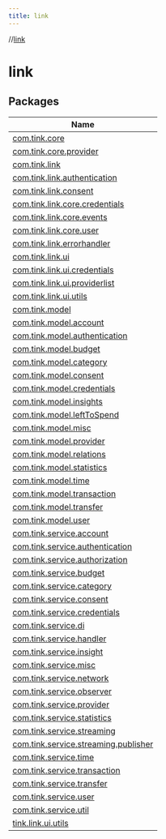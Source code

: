 ```yaml
---
title: link
---
```

//[link](index.html)



# link



## Packages


| Name |
|---|
| [com.tink.core](link/com.tink.core/index.html) |
| [com.tink.core.provider](link/com.tink.core.provider/index.html) |
| [com.tink.link](link/com.tink.link/index.html) |
| [com.tink.link.authentication](link/com.tink.link.authentication/index.html) |
| [com.tink.link.consent](link/com.tink.link.consent/index.html) |
| [com.tink.link.core.credentials](link/com.tink.link.core.credentials/index.html) |
| [com.tink.link.core.events](link/com.tink.link.core.events/index.html) |
| [com.tink.link.core.user](link/com.tink.link.core.user/index.html) |
| [com.tink.link.errorhandler](link/com.tink.link.errorhandler/index.html) |
| [com.tink.link.ui](link/com.tink.link.ui/index.html) |
| [com.tink.link.ui.credentials](link/com.tink.link.ui.credentials/index.html) |
| [com.tink.link.ui.providerlist](link/com.tink.link.ui.providerlist/index.html) |
| [com.tink.link.ui.utils](link/com.tink.link.ui.utils/index.html) |
| [com.tink.model](link/com.tink.model/index.html) |
| [com.tink.model.account](link/com.tink.model.account/index.html) |
| [com.tink.model.authentication](link/com.tink.model.authentication/index.html) |
| [com.tink.model.budget](link/com.tink.model.budget/index.html) |
| [com.tink.model.category](link/com.tink.model.category/index.html) |
| [com.tink.model.consent](link/com.tink.model.consent/index.html) |
| [com.tink.model.credentials](link/com.tink.model.credentials/index.html) |
| [com.tink.model.insights](link/com.tink.model.insights/index.html) |
| [com.tink.model.leftToSpend](link/com.tink.model.leftToSpend/index.html) |
| [com.tink.model.misc](link/com.tink.model.misc/index.html) |
| [com.tink.model.provider](link/com.tink.model.provider/index.html) |
| [com.tink.model.relations](link/com.tink.model.relations/index.html) |
| [com.tink.model.statistics](link/com.tink.model.statistics/index.html) |
| [com.tink.model.time](link/com.tink.model.time/index.html) |
| [com.tink.model.transaction](link/com.tink.model.transaction/index.html) |
| [com.tink.model.transfer](link/com.tink.model.transfer/index.html) |
| [com.tink.model.user](link/com.tink.model.user/index.html) |
| [com.tink.service.account](link/com.tink.service.account/index.html) |
| [com.tink.service.authentication](link/com.tink.service.authentication/index.html) |
| [com.tink.service.authorization](link/com.tink.service.authorization/index.html) |
| [com.tink.service.budget](link/com.tink.service.budget/index.html) |
| [com.tink.service.category](link/com.tink.service.category/index.html) |
| [com.tink.service.consent](link/com.tink.service.consent/index.html) |
| [com.tink.service.credentials](link/com.tink.service.credentials/index.html) |
| [com.tink.service.di](link/com.tink.service.di/index.html) |
| [com.tink.service.handler](link/com.tink.service.handler/index.html) |
| [com.tink.service.insight](link/com.tink.service.insight/index.html) |
| [com.tink.service.misc](link/com.tink.service.misc/index.html) |
| [com.tink.service.network](link/com.tink.service.network/index.html) |
| [com.tink.service.observer](link/com.tink.service.observer/index.html) |
| [com.tink.service.provider](link/com.tink.service.provider/index.html) |
| [com.tink.service.statistics](link/com.tink.service.statistics/index.html) |
| [com.tink.service.streaming](link/com.tink.service.streaming/index.html) |
| [com.tink.service.streaming.publisher](link/com.tink.service.streaming.publisher/index.html) |
| [com.tink.service.time](link/com.tink.service.time/index.html) |
| [com.tink.service.transaction](link/com.tink.service.transaction/index.html) |
| [com.tink.service.transfer](link/com.tink.service.transfer/index.html) |
| [com.tink.service.user](link/com.tink.service.user/index.html) |
| [com.tink.service.util](link/com.tink.service.util/index.html) |
| [tink.link.ui.utils](link/tink.link.ui.utils/index.html) |

